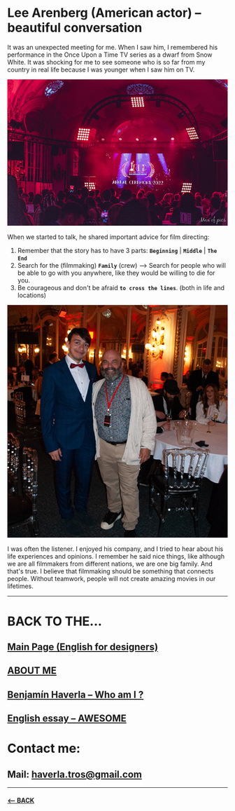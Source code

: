 # Lee Arenberg (American actor) – beautiful conversation
It was an unexpected meeting for me. When I saw him, I remembered his performance in the Once Upon a Time TV series as a dwarf from Snow White. It was shocking for me to see someone who is so far from my country in real life because I was younger when I saw him on TV.

![RED MOVIE AWARDS Film Festival – Anual Ceremony](Images/ANUAL_CEREMONY.png)

When we started to talk, he shared important advice for film directing:

1. Remember that the story has to have 3 parts: **`Beginning`** | **`Middle`**  | **`The End`**
2. Search for the (filmmaking) **`Family`** (crew) –> Search for people who will be able to go with you anywhere, like they would be willing to die for you.
3. Be courageous and don't be afraid  **`to cross the lines`**. (both in life and locations)

![Benjamín Haverla and Lee Aremberg at RED Movie Awards Film Festival – Potrait Photo](Images/lee_aremberg_talk.png)

I was often the listener. I enjoyed his company, and I tried to hear about his life experiences and opinions. I remember he said nice things, like although we are all filmmakers from different nations, we are one big family. And that's true. I believe that filmmaking should be something that connects people. Without teamwork, people will not create amazing movies in our lifetimes.

-------------------------------------------------------------

# BACK TO THE...
## [Main Page (English for designers)](https://github.com/BenjaminHaverla/English-for-designers.git)
## [ABOUT ME](https://github.com/BenjaminHaverla/Main-about-me.git)
## [Benjamín Haverla – Who am I ?](https://github.com/BenjaminHaverla/First-impression.git)
## [English essay – AWESOME](https://github.com/BenjaminHaverla/English-essay-workflow.git)
# Contact me:
## **Mail**: haverla.tros@gmail.com

-------------------------------------------------------------

#### [<– BACK](https://github.com/BenjaminHaverla/Main-about-me.git)
